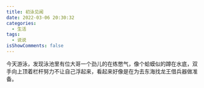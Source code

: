 ```yaml
---
title: 初泳见闻
date: 2022-03-06 20:30:32
categories:
  - 生活
tags:
  - 说说
isShowComments: false
---
```


今天游泳，发现泳池里有位大哥一个劲儿的在练憋气，像个蛤蟆似的蹲在水底，双手向上顶着栏杆努力不让自己浮起来，看起来好像是在为去东海找龙王借兵器做准备。
